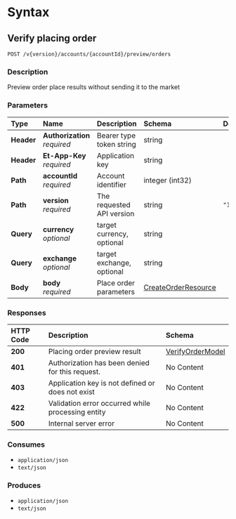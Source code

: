 # Syntax

## Verify placing order

```text
POST /v{version}/accounts/{accountId}/preview/orders
```

### Description

Preview order place results without sending it to the market

### Parameters

| Type | Name | Description | Schema | Default |
| :--- | :--- | :--- | :--- | :--- |
| **Header** | **Authorization**   _required_ | Bearer type token string | string |  |
| **Header** | **Et-App-Key**   _required_ | Application key | string |  |
| **Path** | **accountId**   _required_ | Account identifier | integer \(int32\) |  |
| **Path** | **version**   _required_ | The requested API version | string | `"1.0"` |
| **Query** | **currency**   _optional_ | target currency, optional | string |  |
| **Query** | **exchange**   _optional_ | target exchange, optional | string |  |
| **Body** | **body**   _required_ | Place order parameters | [CreateOrderResource](orders_previewcreateorder.md#createorderresource) |  |

### Responses

| HTTP Code | Description | Schema |
| :--- | :--- | :--- |
| **200** | Placing order preview result | [VerifyOrderModel](orders_previewcreateorder.md#verifyordermodel) |
| **401** | Authorization has been denied for this request. | No Content |
| **403** | Application key is not defined or does not exist | No Content |
| **422** | Validation error occurred while processing entity | No Content |
| **500** | Internal server error | No Content |

### Consumes

* `application/json`
* `text/json`

### Produces

* `application/json`
* `text/json`

